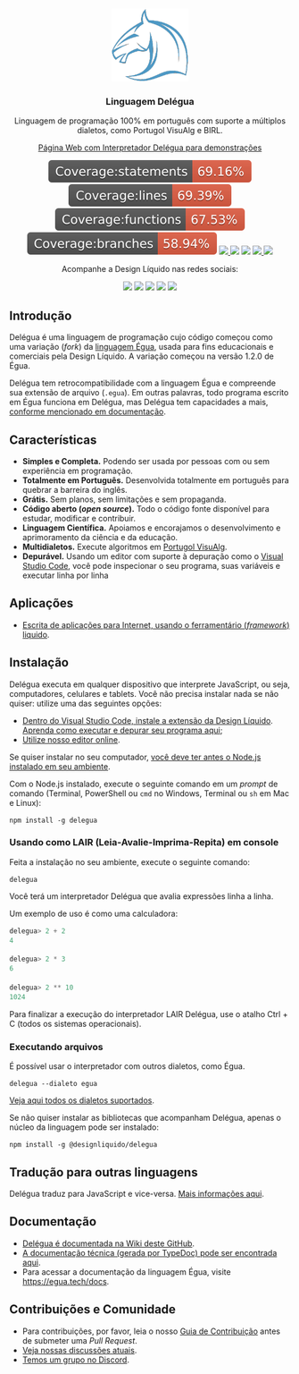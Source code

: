 <br>
<p align="center">
  <img src="./recursos/imagens/icone-delegua.png" alt="delegua" width="auto" height="130px">
  <h3 align="center">Linguagem Delégua</h3>

  <p align="center">
    Linguagem de programação 100% em português com suporte a múltiplos dialetos, como Portugol VisuAlg e BIRL.</a>
  </p>

  <p align="center">
    <a href="https://designliquido.github.io/delegua-web/" target="_blank">Página Web com Interpretador Delégua para demonstrações</a>
  </p>

  <p align="center">
    <img src="./recursos/imagens/badge-statements.svg" />
    <img src="./recursos/imagens/badge-lines.svg" />
    <img src="./recursos/imagens/badge-functions.svg" />
    <img src="./recursos/imagens/badge-branches.svg" />
    <a href="https://github.com/DesignLiquido/delegua/issues" target="_blank">
      <img src="https://img.shields.io/github/issues/Designliquido/delegua" />
    </a>
    <img src="https://img.shields.io/github/stars/Designliquido/delegua" />
    <img src="https://img.shields.io/github/forks/Designliquido/delegua" />
    <a href="https://www.npmjs.com/package/@designliquido/delegua" target="_blank">
      <img src="https://img.shields.io/npm/v/@designliquido/delegua" />
    </a>
    <img src="https://img.shields.io/github/license/Designliquido/delegua" />
  </p>

  <p align="center">
    Acompanhe a Design Líquido nas redes sociais:
  </p>

  <p align="center">
    <a href="https://twitter.com/designliquido" target="_blank"><img src="https://img.shields.io/static/v1?style=for-the-badge&message=Twitter&color=1DA1F2&logo=Twitter&logoColor=FFFFFF&label=" /></a>
    <a href="https://www.instagram.com/design.liquido" target="_blank"><img src="https://img.shields.io/static/v1?style=for-the-badge&message=Instagram&color=E4405F&logo=Instagram&logoColor=FFFFFF&label=" /></a>
    <a href="https://www.youtube.com/channel/UCJRn3B7r0aex6LCaOyrQtZQ" target="_blank"><img src="https://img.shields.io/static/v1?style=for-the-badge&message=YouTube&color=FF0000&logo=YouTube&logoColor=FFFFFF&label=" /></a>
    <a href="https://www.linkedin.com/company/design-liquido" target="_blank"><img src="https://img.shields.io/static/v1?style=for-the-badge&message=LinkedIn&color=0A66C2&logo=LinkedIn&logoColor=FFFFFF&label=" /></a>
    <a href="https://www.tiktok.com/@designliquido" target="_blank"><img src="https://img.shields.io/static/v1?style=for-the-badge&message=TikTok&color=000000&logo=TikTok&logoColor=FFFFFF&label=" /></a>
  </p>
</p>

## Introdução

Delégua é uma linguagem de programação cujo código começou como uma variação (_fork_) da [linguagem Égua](https://egua.tech), usada para fins educacionais e comerciais pela Design Líquido. A variação começou na versão 1.2.0 de Égua.

Delégua tem retrocompatibilidade com a linguagem Égua e compreende sua extensão de arquivo (`.egua`). Em outras palavras, todo programa escrito em Égua funciona em Delégua, mas Delégua tem capacidades a mais, [conforme mencionado em documentação](https://github.com/DesignLiquido/delegua/wiki).

## Características

- **Simples e Completa.** Podendo ser usada por pessoas com ou sem experiência em programação.
- **Totalmente em Português.** Desenvolvida totalmente em português para quebrar a barreira do inglês.
- **Grátis.** Sem planos, sem limitações e sem propaganda.
- **Código aberto (_open source_).** Todo o código fonte disponível para estudar, modificar e contribuir.
- **Linguagem Científica.** Apoiamos e encorajamos o desenvolvimento e aprimoramento da ciência e da educação.
- **Multidialetos.** Execute algoritmos em [Portugol VisuAlg](http://visualg3.com.br).
- **Depurável.** Usando um editor com suporte à depuração como o [Visual Studio Code](https://code.visualstudio.com), você pode inspecionar o seu programa, suas variáveis e executar linha por linha

## Aplicações

- [Escrita de aplicações para Internet, usando o ferramentário (_framework_) liquido](https://github.com/DesignLiquido/liquido).

## Instalação

Delégua executa em qualquer dispositivo que interprete JavaScript, ou seja, computadores, celulares e tablets. Você não precisa instalar nada se não quiser: utilize uma das seguintes opções: 

- [Dentro do Visual Studio Code, instale a extensão da Design Líquido](https://marketplace.visualstudio.com/items?itemName=designliquido.designliquido-vscode). [Aprenda como executar e depurar seu programa aqui](https://www.youtube.com/watch?v=TQxLekzvBv8);
- [Utilize nosso editor online](https://designliquido.github.io/delegua-web/).

Se quiser instalar no seu computador,
[você deve ter antes o Node.js instalado em seu ambiente](https://dicasdejavascript.com.br/instalacao-do-nodejs-e-npm-no-windows-passo-a-passo).

Com o Node.js instalado, execute o seguinte comando em um _prompt_ de comando (Terminal, PowerShell ou `cmd` no Windows, Terminal ou `sh` em Mac e Linux):

```
npm install -g delegua
```

### Usando como LAIR (Leia-Avalie-Imprima-Repita) em console

Feita a instalação no seu ambiente, execute o seguinte comando:

```
delegua
```

Você terá um interpretador Delégua que avalia expressões linha a linha.

Um exemplo de uso é como uma calculadora:

```js
delegua> 2 + 2
4

delegua> 2 * 3
6

delegua> 2 ** 10
1024
```

Para finalizar a execução do interpretador LAIR Delégua, use o atalho <key>Ctrl</key> + <key>C</key> (todos os sistemas operacionais).

### Executando arquivos

É possível usar o interpretador com outros dialetos, como Égua.

```
delegua --dialeto egua
```

[Veja aqui todos os dialetos suportados](https://github.com/DesignLiquido/delegua/wiki/Dialetos).

Se não quiser instalar as bibliotecas que acompanham Delégua, apenas o núcleo da linguagem pode ser instalado:

```
npm install -g @designliquido/delegua
```

## Tradução para outras linguagens

Delégua traduz para JavaScript e vice-versa. [Mais informações aqui](https://github.com/DesignLiquido/delegua/wiki/Tradu%C3%A7%C3%A3o-para-outras-linguagens). 

## Documentação

- [Delégua é documentada na Wiki deste GitHub](https://github.com/DesignLiquido/delegua/wiki).
- [A documentação técnica (gerada por TypeDoc) pode ser encontrada aqui](https://designliquido.github.io/delegua/).
- Para acessar a documentação da linguagem Égua, visite https://egua.tech/docs.

## Contribuições e Comunidade

* Para contribuições, por favor, leia o nosso [Guia de Contribuição](.github/CONTRIBUTING.md) antes de submeter uma _Pull Request_.
* [Veja nossas discussões atuais](https://github.com/DesignLiquido/delegua/discussions).
* [Temos um grupo no Discord](https://discord.gg/4tBxWSSbdV).
